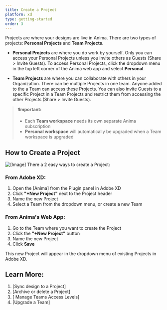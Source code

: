 ```yaml
---
title: Create a Project
platform: xd
type: getting-started
order: 3
---
```

Projects are where your designs are live in Anima. There are two types of projects: **Personal Projects** and **Team Projects**.

-   **Personal Projects** are where you do work by yourself. Only you can access your Personal Projects unless you invite others as Guests (Share > Invite Guests). To access Personal Projects, click the dropdown menu in the top left corner of the Anima web app and select **Personal**.

-   **Team Projects** are where you can collaborate with others in your Organization. There can be multiple Projects in one team. Anyone added to the a Team can access these Projects. 
You can also invite Guests to a specific Project in a Team Projects and restrict them from accessing the other Projects (Share > Invite Guests).

> ❗️**Important:** 
> - Each **Team workspace** needs its own separate Anima subscription
> - **Personal workspace** will automatically be upgraded when a Team workspace is upgraded
> 
> 

## How to Create a Project

![[Image]]()
There a 2 easy ways to create a Project:

### **From Adobe XD:**
1. Open the [Anima] from the Plugin panel in Adobe XD
2. Click **"+New Project"** next to the Project header
3. Name the new Project
4. Select a Team from the dropdown menu, or create a new Team
	
### **From Anima's Web App:**
1. Go to the Team where you want to create the Project
2. Click the **"+New Project"** button
3. Name the new Project
4. Click **Save**
	
This new Project will appear in the dropdown menu of existing Projects in Adobe XD.


## Learn More:

1. [Sync design to a Project]
2.  [Archive or delete a Project]
3. [ Manage Teams Access Levels]
4. [Upgrade a Team]